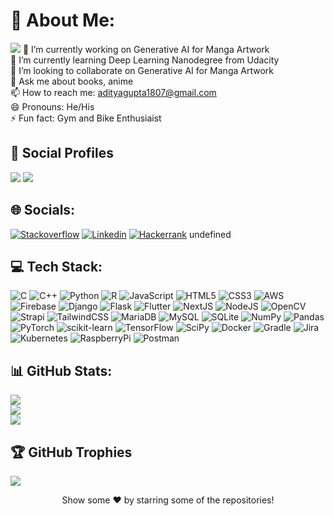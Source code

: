 # 💫 About Me:
[![](https://komarev.com/ghpvc/?username=AdityaGupta832342&color=009688&style=for-the-badge&label=Profile+Views)](https://abhishekkandel45.github.io/Githubprofiler/)
🔭 I’m currently working on Generative AI for Manga Artwork<br>🌱 I’m currently learning Deep Learning Nanodegree from Udacity<br>👯 I’m looking to collaborate on Generative AI for Manga Artwork<br>💬 Ask me about books, anime<br>📫 How to reach me: adityagupta1807@gmail.com<br>😄 Pronouns: He/His<br>⚡ Fun fact: Gym and Bike Enthusiaist


## 👨 Social Profiles
![](https://img.shields.io/github/followers/AdityaGupta832342?color=%23009688&label=Follow&style=for-the-badge)  ![](https://img.shields.io/github/stars/AdityaGupta832342?affiliations=OWNER%2CCOLLABORATOR&color=%23009688&label=Stars&style=for-the-badge)  
## 🌐 Socials:
[![Stackoverflow](https://img.shields.io/badge/-Stackoverflow-FE7A16?logo=stack-overflow&logoColor=white)](https://stackoverflow.com/users/12238370) [![Linkedin](https://img.shields.io/badge/LinkedIn-%230077B5.svg?logo=linkedin&logoColor=white)](https://linkedin.com/in/aditya-gupta-9a04ba200) [![Hackerrank](https://img.shields.io/badge/Hackerrank-%231BA94C.svg?logo=Hackerrank&logoColor=white)](https://hackerrank.com/adityagupta1807) undefined

## 💻 Tech Stack:
![C](https://img.shields.io/badge/c-%2300599C.svg?style=for-the-badge&logo=c&logoColor=white)   ![C++](https://img.shields.io/badge/c++-%2300599C.svg?style=for-the-badge&logo=c%2B%2B&logoColor=white)   ![Python](https://img.shields.io/badge/python-3670A0?style=for-the-badge&logo=python&logoColor=ffdd54)   ![R](https://img.shields.io/badge/r-%23276DC3.svg?style=for-the-badge&logo=r&logoColor=white)   ![JavaScript](https://img.shields.io/badge/javascript-%23323330.svg?style=for-the-badge&logo=javascript&logoColor=%23F7DF1E)   ![HTML5](https://img.shields.io/badge/html5-%23E34F26.svg?style=for-the-badge&logo=html5&logoColor=white)   ![CSS3](https://img.shields.io/badge/css3-%231572B6.svg?style=for-the-badge&logo=css3&logoColor=white)   ![AWS](https://img.shields.io/badge/AWS-%23FF9900.svg?style=for-the-badge&logo=amazon-aws&logoColor=white)   ![Firebase](https://img.shields.io/badge/firebase-%23039BE5.svg?style=for-the-badge&logo=firebase)   ![Django](https://img.shields.io/badge/django-%23092E20.svg?style=for-the-badge&logo=django&logoColor=white)   ![Flask](https://img.shields.io/badge/flask-%23000.svg?style=for-the-badge&logo=flask&logoColor=white)   ![Flutter](https://img.shields.io/badge/Flutter-%2302569B.svg?style=for-the-badge&logo=Flutter&logoColor=white)   ![NextJS](https://img.shields.io/badge/Next-black?style=for-the-badge&logo=next.js&logoColor=white)   ![NodeJS](https://img.shields.io/badge/node.js-6DA55F?style=for-the-badge&logo=node.js&logoColor=white)   ![OpenCV](https://img.shields.io/badge/opencv-%23white.svg?style=for-the-badge&logo=opencv&logoColor=white)   ![Strapi](https://img.shields.io/badge/strapi-%232E7EEA.svg?style=for-the-badge&logo=strapi&logoColor=white)   ![TailwindCSS](https://img.shields.io/badge/tailwindcss-%2338B2AC.svg?style=for-the-badge&logo=tailwind-css&logoColor=white)   ![MariaDB](https://img.shields.io/badge/MariaDB-003545?style=for-the-badge&logo=mariadb&logoColor=white)   ![MySQL](https://img.shields.io/badge/mysql-%2300f.svg?style=for-the-badge&logo=mysql&logoColor=white)   ![SQLite](https://img.shields.io/badge/sqlite-%2307405e.svg?style=for-the-badge&logo=sqlite&logoColor=white)   ![NumPy](https://img.shields.io/badge/numpy-%23013243.svg?style=for-the-badge&logo=numpy&logoColor=white)   ![Pandas](https://img.shields.io/badge/pandas-%23150458.svg?style=for-the-badge&logo=pandas&logoColor=white)   ![PyTorch](https://img.shields.io/badge/PyTorch-%23EE4C2C.svg?style=for-the-badge&logo=PyTorch&logoColor=white)   ![scikit-learn](https://img.shields.io/badge/scikit--learn-%23F7931E.svg?style=for-the-badge&logo=scikit-learn&logoColor=white)   ![TensorFlow](https://img.shields.io/badge/TensorFlow-%23FF6F00.svg?style=for-the-badge&logo=TensorFlow&logoColor=white)   ![SciPy](https://img.shields.io/badge/SciPy-%230C55A5.svg?style=for-the-badge&logo=scipy&logoColor=%white)   ![Docker](https://img.shields.io/badge/docker-%230db7ed.svg?style=for-the-badge&logo=docker&logoColor=white)   ![Gradle](https://img.shields.io/badge/Gradle-02303A.svg?style=for-the-badge&logo=Gradle&logoColor=white)   ![Jira](https://img.shields.io/badge/jira-%230A0FFF.svg?style=for-the-badge&logo=jira&logoColor=white)   ![Kubernetes](https://img.shields.io/badge/kubernetes-%23326ce5.svg?style=for-the-badge&logo=kubernetes&logoColor=white)   ![RaspberryPi](https://img.shields.io/badge/-RaspberryPi-C51A4A?style=for-the-badge&logo=Raspberry-Pi)   ![Postman](https://img.shields.io/badge/Postman-FF6C37?style=for-the-badge&logo=postman&logoColor=white)   
## 📊 GitHub Stats:
![](https://github-readme-stats.vercel.app/api?username=AdityaGupta832342&theme=onedark&hide_border=true&include_all_commits=true&count_private=true)<br/>
![](https://github-readme-streak-stats.herokuapp.com/?user=AdityaGupta832342&theme=onedark&hide_border=true)<br/>
![](https://github-readme-stats.vercel.app/api/top-langs/?username=AdityaGupta832342&theme=onedark&hide_border=true&include_all_commits=true&count_private=true&layout=compact)<br/>

## 🏆 GitHub Trophies
![](https://github-profile-trophy.vercel.app/?username=AdityaGupta832342&theme=oldie&no-bg=false&no-frame=true&margin-h=0&margin-w=5)


<div align="center">Show some ❤️ by starring some of the repositories!</div>
